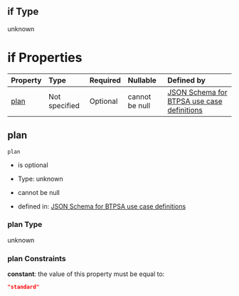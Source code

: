 ## if Type

unknown

# if Properties

| Property      | Type          | Required | Nullable       | Defined by                                                                                                                                                                                                                                  |
| :------------ | :------------ | :------- | :------------- | :------------------------------------------------------------------------------------------------------------------------------------------------------------------------------------------------------------------------------------------ |
| [plan](#plan) | Not specified | Optional | cannot be null | [JSON Schema for BTPSA use case definitions](btpsa-usecase-properties-services-items-allof-2-then-allof-50-then-allof-2-if-properties-plan.md "undefined#/properties/services/items/allOf/2/then/allOf/50/then/allOf/2/if/properties/plan") |

## plan



`plan`

*   is optional

*   Type: unknown

*   cannot be null

*   defined in: [JSON Schema for BTPSA use case definitions](btpsa-usecase-properties-services-items-allof-2-then-allof-50-then-allof-2-if-properties-plan.md "undefined#/properties/services/items/allOf/2/then/allOf/50/then/allOf/2/if/properties/plan")

### plan Type

unknown

### plan Constraints

**constant**: the value of this property must be equal to:

```json
"standard"
```
